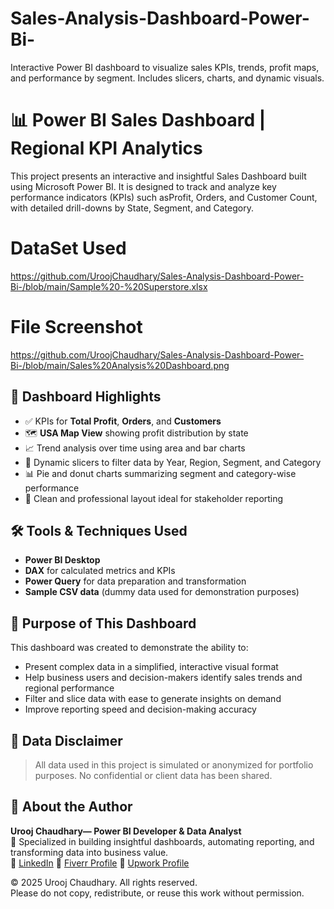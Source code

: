 # Sales-Analysis-Dashboard-Power-Bi-
Interactive Power BI dashboard to visualize sales KPIs, trends, profit maps, and performance by segment. Includes slicers, charts, and dynamic visuals.



# 📊 Power BI Sales Dashboard | Regional KPI Analytics

This project presents an interactive and insightful Sales Dashboard built using Microsoft Power BI. It is designed to track and analyze key performance indicators (KPIs) such asProfit, Orders, and Customer Count, with detailed drill-downs by State, Segment, and Category.

# DataSet Used
https://github.com/UroojChaudhary/Sales-Analysis-Dashboard-Power-Bi-/blob/main/Sample%20-%20Superstore.xlsx


# File Screenshot
https://github.com/UroojChaudhary/Sales-Analysis-Dashboard-Power-Bi-/blob/main/Sales%20Analysis%20Dashboard.png

## 🚀 Dashboard Highlights

- ✅ KPIs for **Total Profit**, **Orders**, and **Customers**
- 🗺️ **USA Map View** showing profit distribution by state
- 📈 Trend analysis over time using area and bar charts
- 🧩 Dynamic slicers to filter data by Year, Region, Segment, and Category
- 📊 Pie and donut charts summarizing segment and category-wise performance
- 📌 Clean and professional layout ideal for stakeholder reporting


## 🛠 Tools & Techniques Used

- **Power BI Desktop**
- **DAX** for calculated metrics and KPIs
- **Power Query** for data preparation and transformation
- **Sample CSV data** (dummy data used for demonstration purposes)


## 🎯 Purpose of This Dashboard

This dashboard was created to demonstrate the ability to:
- Present complex data in a simplified, interactive visual format
- Help business users and decision-makers identify sales trends and regional performance
- Filter and slice data with ease to generate insights on demand
- Improve reporting speed and decision-making accuracy

## 🔐 Data Disclaimer

> All data used in this project is simulated or anonymized for portfolio purposes. No confidential or client data has been shared.


## 👤 About the Author

**Urooj Chaudhary— Power BI Developer & Data Analyst**  
💼 Specialized in building insightful dashboards, automating reporting, and transforming data into business value.  
🔗 [LinkedIn](https://www.linkedin.com/in/urooj-chaudhary-a12981232/)
🔗 [Fiverr Profile](https://www.fiverr.com/uroojch245/)
🔗 [Upwork Profile](https://www.upwork.com/freelancers/~01bf99254f20cc1a0c)


© 2025 Urooj Chaudhary. All rights reserved.  
Please do not copy, redistribute, or reuse this work without permission.
